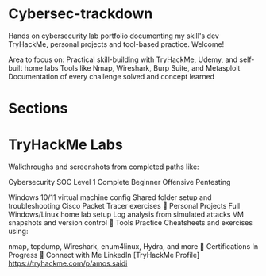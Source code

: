 # Cybersec-trackdown
Hands on cybersecurity lab portfolio documenting my skill's dev TryHackMe, personal projects and tool-based practice. 
Welcome! 

Area to focus on:
Practical skill-building with TryHackMe, Udemy, and self-built home labs
Tools like Nmap, Wireshark, Burp Suite, and Metasploit
Documentation of every challenge solved and concept learned
 # Sections
 # TryHackMe Labs
Walkthroughs and screenshots from completed paths like:

Cybersecurity 
SOC Level 1
Complete Beginner
Offensive Pentesting

Windows 10/11 virtual machine config
Shared folder setup and troubleshooting
Cisco Packet Tracer exercises
🔹 Personal Projects
Full Windows/Linux home lab setup
Log analysis from simulated attacks
VM snapshots and version control
🔹 Tools Practice
Cheatsheets and exercises using:

nmap, tcpdump, Wireshark, enum4linux, Hydra, and more
📜 Certifications In Progress
📌 Connect with Me
LinkedIn
[TryHackMe Profile] https://tryhackme.com/p/amos.saidi

